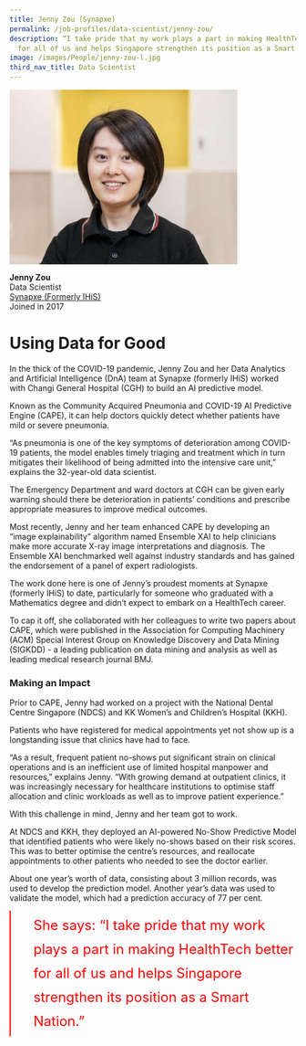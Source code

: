 ```yaml
---
title: Jenny Zou (Synapxe)
permalink: /job-profiles/data-scientist/jenny-zou/
description: “I take pride that my work plays a part in making HealthTech better
  for all of us and helps Singapore strengthen its position as a Smart Nation.”
image: /images/People/jenny-zou-l.jpg
third_nav_title: Data Scientist
---
```

<img src="/images/People/jenny-zou-l.jpg" alt="Jenny Zou" style="width:400px;" align="left">
<br clear="left">

**Jenny Zou**<br>
Data Scientist<br>
[Synapxe (Formerly IHiS)](https://www.synapxe.sg/)<br>
Joined in 2017

# Using Data for Good

In the thick of the COVID-19 pandemic, Jenny Zou and her Data Analytics and Artificial Intelligence (DnA) team at Synapxe (formerly IHiS) worked with Changi General Hospital (CGH) to build an AI predictive model.

Known as the Community Acquired Pneumonia and COVID-19 AI Predictive Engine (CAPE), it can help doctors quickly detect whether patients have mild or severe pneumonia.

“As pneumonia is one of the key symptoms of deterioration among COVID-19 patients, the model enables timely triaging and treatment which in turn mitigates their likelihood of being admitted into the intensive care unit,” explains the 32-year-old data scientist.

The Emergency Department and ward doctors at CGH can be given early warning should there be deterioration in patients’ conditions and prescribe appropriate measures to improve medical outcomes.

Most recently, Jenny and her team enhanced CAPE by developing an “image explainability” algorithm named Ensemble XAI to help clinicians make more accurate X-ray image interpretations and diagnosis. The Ensemble XAI benchmarked well against industry standards and has gained the endorsement of a panel of expert radiologists.

The work done here is one of Jenny’s proudest moments at Synapxe (formerly IHiS) to date, particularly for someone who graduated with a Mathematics degree and didn’t expect to embark on a HealthTech career.

To cap it off, she collaborated with her colleagues to write two papers about CAPE, which were published in the Association for Computing Machinery (ACM) Special Interest Group on Knowledge Discovery and Data Mining (SIGKDD) - a leading publication on data mining and analysis as well as leading medical research journal BMJ.

### Making an Impact
	
Prior to CAPE, Jenny had worked on a project with the National Dental Centre Singapore (NDCS) and KK Women’s and Children’s Hospital (KKH).

Patients who have registered for medical appointments yet not show up is a longstanding issue that clinics have had to face.

“As a result, frequent patient no-shows put significant strain on clinical operations and is an inefficient use of limited hospital manpower and resources,” explains Jenny. “With growing demand at outpatient clinics, it was increasingly necessary for healthcare institutions to optimise staff allocation and clinic workloads as well as to improve patient experience.”

With this challenge in mind, Jenny and her team got to work.

At NDCS and KKH,&nbsp;they deployed an AI-powered No-Show Predictive Model that identified patients who were likely no-shows based on their risk scores. This was to better optimise the centre’s resources, and reallocate appointments to other patients who needed to see the doctor earlier.

About one year’s worth of data, consisting about 3 million records, was used to develop the prediction model. Another year’s data was used to validate the model, which had a prediction accuracy of 77 per cent.

<div style="font-size:24px; font-weight: 400; line-height: 1.75; color: #FF0000; padding: 5px 0px 5px 40px; margin-left: 0; border-left: 2px solid red">She says: “I take pride that my work plays a part in making HealthTech better for all of us and helps Singapore strengthen its position as a Smart Nation.”</div>